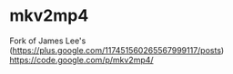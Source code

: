 mkv2mp4
=======

Fork of James Lee's (https://plus.google.com/117451560265567999117/posts) https://code.google.com/p/mkv2mp4/
